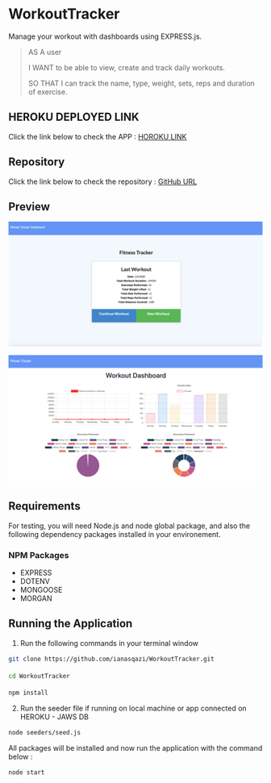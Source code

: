 # **WorkoutTracker**

Manage your workout with dashboards using EXPRESS.js.

> AS A user
>
> I WANT to be able to view, create and track daily workouts.
>
> SO THAT I can track the name, type, weight, sets, reps and duration of exercise.

## HEROKU DEPLOYED LINK

Click the link below to check the APP :
[HOROKU LINK](https://intense-shore-05475.herokuapp.com/)

## Repository

Click the link below to check the repository :
[GitHub URL](https://github.com/ianasqazi/WorkoutTracker)

## Preview

![HOME_PAGE](/screenshots/homepage.png)

![STATS_PAGE](/screenshots/statspage.png)

## Requirements

For testing, you will need Node.js and node global package, and also the following dependency packages installed in your environement.

### NPM Packages

- EXPRESS
- DOTENV
- MONGOOSE
- MORGAN

## Running the Application

1. Run the following commands in your terminal window

```bash
git clone https://github.com/ianasqazi/WorkoutTracker.git

cd WorkoutTracker

npm install
```

2. Run the seeder file if running on local machine or app connected on HEROKU - JAWS DB

```bash
node seeders/seed.js
```

All packages will be installed and now run the application with the command below :

```bash
node start
```
